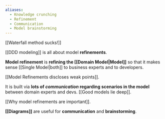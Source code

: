 ```yaml
---
aliases:
  - Knowledge crunching
  - Refinement
  - Communication
  - Model brainstorming
---
```

[[Waterfall method sucks!]]

[[DDD modeling]] is all about model **refinements**.

**Model refinement** is **refining the [[Domain Model|Model]]** so that it makes sense [[Single Model|both]] to business experts and to developers.

[[Model Refinements discloses weak points]].

It is built via **lots of _communication_ regarding scenarios in the model** between domain experts and devs. [[Good models lie deep]].

[[Why model refinements are important]].

**[[Diagrams]]** are useful for **communication** and **brainstorming**.
